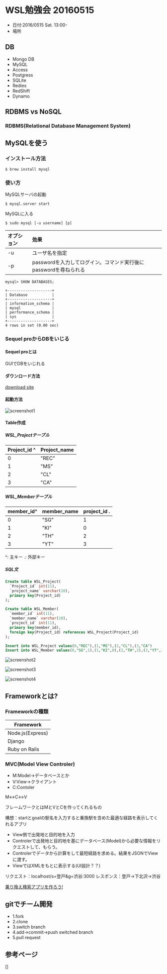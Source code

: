 # WSL勉強会 20160515
* 日付:2016/0515 Sat. 13:00-
* 場所

## DB
* Mongo DB
* MySQL
* Access
* Postgress
* SQLite
* Redies
* RedShift
* Dynamo

## RDBMS vs NoSQL
###  RDBMS(Relational Database Management System)


## MySQLを使う
### インストール方法
```
$ brew install mysql
```

### 使い方
MySQLサーバの起動
```
$ mysql.server start
```

MySQLに入る
```
$ sudo mysql [-u username] [p]
```
|オプション|効果                     |
|:-------|:------------------------|
|-u      |ユーザ名を指定|
|-p      |passwordを入力してログイン。コマンド実行後にpasswordを尋ねられる|


```
mysql> SHOW DATABASES;

+--------------------+
| Database           |
+--------------------+
| information_schema |
| mysql              |
| performance_schema |
| sys                |
+--------------------+
4 rows in set (0.00 sec)

```

### Sequel proからDBをいじる
#### Sequel proとは
GUIでDBをいじれる

#### ダウンロード方法
[download site](http://www.sequelpro.com/)

#### 起動方法
![screenshot1](https://github.com/otamot/WSL_Study/blob/master/20160515/screenshot1.png)


#### Table作成
##### WSL_Projectテーブル
|Project_id ^|Project_name|
|:--|:---|
|0|"REC"|
|1|"MS"|
|2|"CL"|
|3|"CA"|

##### WSL_Memberテーブル
|member_id^|member_name|project_id .|
|:--|:---|:--|
|0|"SG"|1|
|1|"KI"|0|
|2|"TH"|2|
|3|"YT"|3|

^: 主キー
.: 外部キー


##### SQL文
```SQL
Create table WSL_Project(
  `Project_id` int(11),
  `project_name` varchar(10),
  primary key(Project_id)
);

Create table WSL_Member(
  `member_id` int(11),
  `member_name` varchar(10),
  `project_id` int(11),
  primary key(member_id),
  foreign key(Project_id) references WSL_Project(Project_id)
);

Insert into WSL_Project values(0,"REC"),(1,"MS"),(2,"CL"),(3,"CA")
Insert into WSL_Member values(0,"SG",1),(1,"KI",0),(2,"TH",2),(3,"YT",3)
```




![screenshot2](https://github.com/otamot/WSL_Study/blob/master/20160515/screenshot2.png)

![screenshot3](https://github.com/otamot/WSL_Study/blob/master/20160515/screenshot3.png)


![screenshot4](https://github.com/otamot/WSL_Study/blob/master/20160515/screenshot4.png)







## Frameworkとは?
### Frameworkの種類
|Framework|
|---------|
|Node.js(Express)|
|Django|
|Ruby on Rails|


### MVC(Model View Controler)
  + M:Model->データベースとか
  + V:View->クライアント
  + C:Contoler

M↔C↔V

フレームワークとはMとVとCを作ってくれるもの


構想：startとgoalの駅名を入力すると乗換駅を含めた最適な経路を表示してくれるアプリ

* View側で出発地と目的地を入力
* Controlerで出発地と目的地を基にデータベース(Model)から必要な情報をリクエストして、もらう。
* Controlerでデータから計算をして最短経路を求める。結果をJSONでViewに渡す。
* ViewではXMLをもとに表示する(UI設計？？)


リクエスト：localhost/s=登戸&g=渋谷:3000
レスポンス：登戸->下北沢->渋谷

[乗り換え検索アプリを作ろう!]()

## gitでチーム開発
* 1.fork
* 2.clone
* 3.switch branch
* 4.add->commit->push switched branch
* 5.pull request






## 参考ページ
[]
